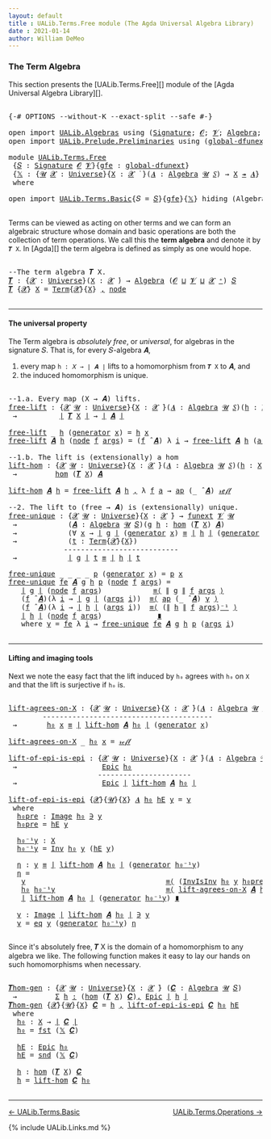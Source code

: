 ```yaml
---
layout: default
title : UALib.Terms.Free module (The Agda Universal Algebra Library)
date : 2021-01-14
author: William DeMeo
---
```


### <a id="the-term-algebra">The Term Algebra</a>

This section presents the [UALib.Terms.Free][] module of the [Agda Universal Algebra Library][].

<pre class="Agda">

<a id="298" class="Symbol">{-#</a> <a id="302" class="Keyword">OPTIONS</a> <a id="310" class="Pragma">--without-K</a> <a id="322" class="Pragma">--exact-split</a> <a id="336" class="Pragma">--safe</a> <a id="343" class="Symbol">#-}</a>

<a id="348" class="Keyword">open</a> <a id="353" class="Keyword">import</a> <a id="360" href="UALib.Algebras.html" class="Module">UALib.Algebras</a> <a id="375" class="Keyword">using</a> <a id="381" class="Symbol">(</a><a id="382" href="UALib.Algebras.Signatures.html#1452" class="Function">Signature</a><a id="391" class="Symbol">;</a> <a id="393" href="universes.html#613" class="Generalizable">𝓞</a><a id="394" class="Symbol">;</a> <a id="396" href="universes.html#617" class="Generalizable">𝓥</a><a id="397" class="Symbol">;</a> <a id="399" href="UALib.Algebras.Algebras.html#811" class="Function">Algebra</a><a id="406" class="Symbol">;</a> <a id="408" href="UALib.Algebras.Algebras.html#3925" class="Function Operator">_↠_</a><a id="411" class="Symbol">)</a>
<a id="413" class="Keyword">open</a> <a id="418" class="Keyword">import</a> <a id="425" href="UALib.Prelude.Preliminaries.html" class="Module">UALib.Prelude.Preliminaries</a> <a id="453" class="Keyword">using</a> <a id="459" class="Symbol">(</a><a id="460" href="MGS-Subsingleton-Theorems.html#3468" class="Function">global-dfunext</a><a id="474" class="Symbol">;</a> <a id="476" href="universes.html#551" class="Postulate">Universe</a><a id="484" class="Symbol">;</a> <a id="486" href="universes.html#758" class="Function Operator">_̇</a><a id="488" class="Symbol">)</a>

<a id="491" class="Keyword">module</a> <a id="498" href="UALib.Terms.Free.html" class="Module">UALib.Terms.Free</a>
 <a id="516" class="Symbol">{</a><a id="517" href="UALib.Terms.Free.html#517" class="Bound">𝑆</a> <a id="519" class="Symbol">:</a> <a id="521" href="UALib.Algebras.Signatures.html#1452" class="Function">Signature</a> <a id="531" href="universes.html#613" class="Generalizable">𝓞</a> <a id="533" href="universes.html#617" class="Generalizable">𝓥</a><a id="534" class="Symbol">}{</a><a id="536" href="UALib.Terms.Free.html#536" class="Bound">gfe</a> <a id="540" class="Symbol">:</a> <a id="542" href="MGS-Subsingleton-Theorems.html#3468" class="Function">global-dfunext</a><a id="556" class="Symbol">}</a>
 <a id="559" class="Symbol">{</a><a id="560" href="UALib.Terms.Free.html#560" class="Bound">𝕏</a> <a id="562" class="Symbol">:</a> <a id="564" class="Symbol">{</a><a id="565" href="UALib.Terms.Free.html#565" class="Bound">𝓤</a> <a id="567" href="UALib.Terms.Free.html#567" class="Bound">𝓧</a> <a id="569" class="Symbol">:</a> <a id="571" href="universes.html#551" class="Postulate">Universe</a><a id="579" class="Symbol">}{</a><a id="581" href="UALib.Terms.Free.html#581" class="Bound">X</a> <a id="583" class="Symbol">:</a> <a id="585" href="UALib.Terms.Free.html#567" class="Bound">𝓧</a> <a id="587" href="universes.html#758" class="Function Operator">̇</a> <a id="589" class="Symbol">}(</a><a id="591" href="UALib.Terms.Free.html#591" class="Bound">𝑨</a> <a id="593" class="Symbol">:</a> <a id="595" href="UALib.Algebras.Algebras.html#811" class="Function">Algebra</a> <a id="603" href="UALib.Terms.Free.html#565" class="Bound">𝓤</a> <a id="605" href="UALib.Terms.Free.html#517" class="Bound">𝑆</a><a id="606" class="Symbol">)</a> <a id="608" class="Symbol">→</a> <a id="610" href="UALib.Terms.Free.html#581" class="Bound">X</a> <a id="612" href="UALib.Algebras.Algebras.html#3925" class="Function Operator">↠</a> <a id="614" href="UALib.Terms.Free.html#591" class="Bound">𝑨</a><a id="615" class="Symbol">}</a>
 <a id="618" class="Keyword">where</a>

<a id="625" class="Keyword">open</a> <a id="630" class="Keyword">import</a> <a id="637" href="UALib.Terms.Basic.html" class="Module">UALib.Terms.Basic</a><a id="654" class="Symbol">{</a><a id="655" class="Argument">𝑆</a> <a id="657" class="Symbol">=</a> <a id="659" href="UALib.Terms.Free.html#517" class="Bound">𝑆</a><a id="660" class="Symbol">}{</a><a id="662" href="UALib.Terms.Free.html#536" class="Bound">gfe</a><a id="665" class="Symbol">}{</a><a id="667" href="UALib.Terms.Free.html#560" class="Bound">𝕏</a><a id="668" class="Symbol">}</a> <a id="670" class="Keyword">hiding</a> <a id="677" class="Symbol">(</a>Algebra<a id="685" class="Symbol">)</a> <a id="687" class="Keyword">public</a>

</pre>

Terms can be viewed as acting on other terms and we can form an algebraic structure whose domain and basic operations are both the collection of term operations. We call this the **term algebra** and denote it by `𝑻 X`. In [Agda][] the term algebra is defined as simply as one would hope.

<pre class="Agda">

<a id="1011" class="Comment">--The term algebra 𝑻 X.</a>
<a id="𝑻"></a><a id="1035" href="UALib.Terms.Free.html#1035" class="Function">𝑻</a> <a id="1037" class="Symbol">:</a> <a id="1039" class="Symbol">{</a><a id="1040" href="UALib.Terms.Free.html#1040" class="Bound">𝓧</a> <a id="1042" class="Symbol">:</a> <a id="1044" href="universes.html#551" class="Postulate">Universe</a><a id="1052" class="Symbol">}(</a><a id="1054" href="UALib.Terms.Free.html#1054" class="Bound">X</a> <a id="1056" class="Symbol">:</a> <a id="1058" href="UALib.Terms.Free.html#1040" class="Bound">𝓧</a> <a id="1060" href="universes.html#758" class="Function Operator">̇</a><a id="1061" class="Symbol">)</a> <a id="1063" class="Symbol">→</a> <a id="1065" href="UALib.Algebras.Algebras.html#811" class="Function">Algebra</a> <a id="1073" class="Symbol">(</a><a id="1074" href="UALib.Terms.Free.html#531" class="Bound">𝓞</a> <a id="1076" href="Agda.Primitive.html#636" class="Function Operator">⊔</a> <a id="1078" href="UALib.Terms.Free.html#533" class="Bound">𝓥</a> <a id="1080" href="Agda.Primitive.html#636" class="Function Operator">⊔</a> <a id="1082" href="UALib.Terms.Free.html#1040" class="Bound">𝓧</a> <a id="1084" href="universes.html#527" class="Function Operator">⁺</a><a id="1085" class="Symbol">)</a> <a id="1087" href="UALib.Terms.Free.html#517" class="Bound">𝑆</a>
<a id="1089" href="UALib.Terms.Free.html#1035" class="Function">𝑻</a> <a id="1091" class="Symbol">{</a><a id="1092" href="UALib.Terms.Free.html#1092" class="Bound">𝓧</a><a id="1093" class="Symbol">}</a> <a id="1095" href="UALib.Terms.Free.html#1095" class="Bound">X</a> <a id="1097" class="Symbol">=</a> <a id="1099" href="UALib.Terms.Basic.html#1041" class="Datatype">Term</a><a id="1103" class="Symbol">{</a><a id="1104" href="UALib.Terms.Free.html#1092" class="Bound">𝓧</a><a id="1105" class="Symbol">}{</a><a id="1107" href="UALib.Terms.Free.html#1095" class="Bound">X</a><a id="1108" class="Symbol">}</a> <a id="1110" href="UALib.Prelude.Preliminaries.html#5763" class="InductiveConstructor Operator">,</a> <a id="1112" href="UALib.Terms.Basic.html#1124" class="InductiveConstructor">node</a>

</pre>

-------------------------------------------

#### <a id="the-universal-property">The universal property</a>

The Term algebra is *absolutely free*, or *universal*, for algebras in the signature 𝑆. That is, for every 𝑆-algebra 𝑨,

1.  every map `h : 𝑋 → ∣ 𝑨 ∣` lifts to a homomorphism from `𝑻 X` to 𝑨, and
2.  the induced homomorphism is unique.

<pre class="Agda">

<a id="1490" class="Comment">--1.a. Every map (X → 𝑨) lifts.</a>
<a id="free-lift"></a><a id="1522" href="UALib.Terms.Free.html#1522" class="Function">free-lift</a> <a id="1532" class="Symbol">:</a> <a id="1534" class="Symbol">{</a><a id="1535" href="UALib.Terms.Free.html#1535" class="Bound">𝓧</a> <a id="1537" href="UALib.Terms.Free.html#1537" class="Bound">𝓤</a> <a id="1539" class="Symbol">:</a> <a id="1541" href="universes.html#551" class="Postulate">Universe</a><a id="1549" class="Symbol">}{</a><a id="1551" href="UALib.Terms.Free.html#1551" class="Bound">X</a> <a id="1553" class="Symbol">:</a> <a id="1555" href="UALib.Terms.Free.html#1535" class="Bound">𝓧</a> <a id="1557" href="universes.html#758" class="Function Operator">̇</a><a id="1558" class="Symbol">}(</a><a id="1560" href="UALib.Terms.Free.html#1560" class="Bound">𝑨</a> <a id="1562" class="Symbol">:</a> <a id="1564" href="UALib.Algebras.Algebras.html#811" class="Function">Algebra</a> <a id="1572" href="UALib.Terms.Free.html#1537" class="Bound">𝓤</a> <a id="1574" href="UALib.Terms.Free.html#517" class="Bound">𝑆</a><a id="1575" class="Symbol">)(</a><a id="1577" href="UALib.Terms.Free.html#1577" class="Bound">h</a> <a id="1579" class="Symbol">:</a> <a id="1581" href="UALib.Terms.Free.html#1551" class="Bound">X</a> <a id="1583" class="Symbol">→</a> <a id="1585" href="UALib.Prelude.Preliminaries.html#10371" class="Function Operator">∣</a> <a id="1587" href="UALib.Terms.Free.html#1560" class="Bound">𝑨</a> <a id="1589" href="UALib.Prelude.Preliminaries.html#10371" class="Function Operator">∣</a><a id="1590" class="Symbol">)</a>
 <a id="1593" class="Symbol">→</a>          <a id="1604" href="UALib.Prelude.Preliminaries.html#10371" class="Function Operator">∣</a> <a id="1606" href="UALib.Terms.Free.html#1035" class="Function">𝑻</a> <a id="1608" href="UALib.Terms.Free.html#1551" class="Bound">X</a> <a id="1610" href="UALib.Prelude.Preliminaries.html#10371" class="Function Operator">∣</a> <a id="1612" class="Symbol">→</a> <a id="1614" href="UALib.Prelude.Preliminaries.html#10371" class="Function Operator">∣</a> <a id="1616" href="UALib.Terms.Free.html#1560" class="Bound">𝑨</a> <a id="1618" href="UALib.Prelude.Preliminaries.html#10371" class="Function Operator">∣</a>

<a id="1621" href="UALib.Terms.Free.html#1522" class="Function">free-lift</a> <a id="1631" class="Symbol">_</a> <a id="1633" href="UALib.Terms.Free.html#1633" class="Bound">h</a> <a id="1635" class="Symbol">(</a><a id="1636" href="UALib.Terms.Basic.html#1095" class="InductiveConstructor">generator</a> <a id="1646" href="UALib.Terms.Free.html#1646" class="Bound">x</a><a id="1647" class="Symbol">)</a> <a id="1649" class="Symbol">=</a> <a id="1651" href="UALib.Terms.Free.html#1633" class="Bound">h</a> <a id="1653" href="UALib.Terms.Free.html#1646" class="Bound">x</a>
<a id="1655" href="UALib.Terms.Free.html#1522" class="Function">free-lift</a> <a id="1665" href="UALib.Terms.Free.html#1665" class="Bound">𝑨</a> <a id="1667" href="UALib.Terms.Free.html#1667" class="Bound">h</a> <a id="1669" class="Symbol">(</a><a id="1670" href="UALib.Terms.Basic.html#1124" class="InductiveConstructor">node</a> <a id="1675" href="UALib.Terms.Free.html#1675" class="Bound">f</a> <a id="1677" href="UALib.Terms.Free.html#1677" class="Bound">args</a><a id="1681" class="Symbol">)</a> <a id="1683" class="Symbol">=</a> <a id="1685" class="Symbol">(</a><a id="1686" href="UALib.Terms.Free.html#1675" class="Bound">f</a> <a id="1688" href="UALib.Algebras.Algebras.html#3426" class="Function Operator">̂</a> <a id="1690" href="UALib.Terms.Free.html#1665" class="Bound">𝑨</a><a id="1691" class="Symbol">)</a> <a id="1693" class="Symbol">λ</a> <a id="1695" href="UALib.Terms.Free.html#1695" class="Bound">i</a> <a id="1697" class="Symbol">→</a> <a id="1699" href="UALib.Terms.Free.html#1522" class="Function">free-lift</a> <a id="1709" href="UALib.Terms.Free.html#1665" class="Bound">𝑨</a> <a id="1711" href="UALib.Terms.Free.html#1667" class="Bound">h</a> <a id="1713" class="Symbol">(</a><a id="1714" href="UALib.Terms.Free.html#1677" class="Bound">args</a> <a id="1719" href="UALib.Terms.Free.html#1695" class="Bound">i</a><a id="1720" class="Symbol">)</a>

<a id="1723" class="Comment">--1.b. The lift is (extensionally) a hom</a>
<a id="lift-hom"></a><a id="1764" href="UALib.Terms.Free.html#1764" class="Function">lift-hom</a> <a id="1773" class="Symbol">:</a> <a id="1775" class="Symbol">{</a><a id="1776" href="UALib.Terms.Free.html#1776" class="Bound">𝓧</a> <a id="1778" href="UALib.Terms.Free.html#1778" class="Bound">𝓤</a> <a id="1780" class="Symbol">:</a> <a id="1782" href="universes.html#551" class="Postulate">Universe</a><a id="1790" class="Symbol">}{</a><a id="1792" href="UALib.Terms.Free.html#1792" class="Bound">X</a> <a id="1794" class="Symbol">:</a> <a id="1796" href="UALib.Terms.Free.html#1776" class="Bound">𝓧</a> <a id="1798" href="universes.html#758" class="Function Operator">̇</a><a id="1799" class="Symbol">}(</a><a id="1801" href="UALib.Terms.Free.html#1801" class="Bound">𝑨</a> <a id="1803" class="Symbol">:</a> <a id="1805" href="UALib.Algebras.Algebras.html#811" class="Function">Algebra</a> <a id="1813" href="UALib.Terms.Free.html#1778" class="Bound">𝓤</a> <a id="1815" href="UALib.Terms.Free.html#517" class="Bound">𝑆</a><a id="1816" class="Symbol">)(</a><a id="1818" href="UALib.Terms.Free.html#1818" class="Bound">h</a> <a id="1820" class="Symbol">:</a> <a id="1822" href="UALib.Terms.Free.html#1792" class="Bound">X</a> <a id="1824" class="Symbol">→</a> <a id="1826" href="UALib.Prelude.Preliminaries.html#10371" class="Function Operator">∣</a> <a id="1828" href="UALib.Terms.Free.html#1801" class="Bound">𝑨</a> <a id="1830" href="UALib.Prelude.Preliminaries.html#10371" class="Function Operator">∣</a><a id="1831" class="Symbol">)</a>
 <a id="1834" class="Symbol">→</a>         <a id="1844" href="UALib.Homomorphisms.Basic.html#2265" class="Function">hom</a> <a id="1848" class="Symbol">(</a><a id="1849" href="UALib.Terms.Free.html#1035" class="Function">𝑻</a> <a id="1851" href="UALib.Terms.Free.html#1792" class="Bound">X</a><a id="1852" class="Symbol">)</a> <a id="1854" href="UALib.Terms.Free.html#1801" class="Bound">𝑨</a>

<a id="1857" href="UALib.Terms.Free.html#1764" class="Function">lift-hom</a> <a id="1866" href="UALib.Terms.Free.html#1866" class="Bound">𝑨</a> <a id="1868" href="UALib.Terms.Free.html#1868" class="Bound">h</a> <a id="1870" class="Symbol">=</a> <a id="1872" href="UALib.Terms.Free.html#1522" class="Function">free-lift</a> <a id="1882" href="UALib.Terms.Free.html#1866" class="Bound">𝑨</a> <a id="1884" href="UALib.Terms.Free.html#1868" class="Bound">h</a> <a id="1886" href="UALib.Prelude.Preliminaries.html#5763" class="InductiveConstructor Operator">,</a> <a id="1888" class="Symbol">λ</a> <a id="1890" href="UALib.Terms.Free.html#1890" class="Bound">f</a> <a id="1892" href="UALib.Terms.Free.html#1892" class="Bound">a</a> <a id="1894" class="Symbol">→</a> <a id="1896" href="MGS-MLTT.html#6613" class="Function">ap</a> <a id="1899" class="Symbol">(_</a> <a id="1902" href="UALib.Algebras.Algebras.html#3426" class="Function Operator">̂</a> <a id="1904" href="UALib.Terms.Free.html#1866" class="Bound">𝑨</a><a id="1905" class="Symbol">)</a> <a id="1907" href="MGS-MLTT.html#4221" class="InductiveConstructor">𝓇ℯ𝒻𝓁</a>

<a id="1913" class="Comment">--2. The lift to (free → 𝑨) is (extensionally) unique.</a>
<a id="free-unique"></a><a id="1968" href="UALib.Terms.Free.html#1968" class="Function">free-unique</a> <a id="1980" class="Symbol">:</a> <a id="1982" class="Symbol">{</a><a id="1983" href="UALib.Terms.Free.html#1983" class="Bound">𝓧</a> <a id="1985" href="UALib.Terms.Free.html#1985" class="Bound">𝓤</a> <a id="1987" class="Symbol">:</a> <a id="1989" href="universes.html#551" class="Postulate">Universe</a><a id="1997" class="Symbol">}{</a><a id="1999" href="UALib.Terms.Free.html#1999" class="Bound">X</a> <a id="2001" class="Symbol">:</a> <a id="2003" href="UALib.Terms.Free.html#1983" class="Bound">𝓧</a> <a id="2005" href="universes.html#758" class="Function Operator">̇</a><a id="2006" class="Symbol">}</a> <a id="2008" class="Symbol">→</a> <a id="2010" href="MGS-FunExt-from-Univalence.html#393" class="Function">funext</a> <a id="2017" href="UALib.Terms.Free.html#533" class="Bound">𝓥</a> <a id="2019" href="UALib.Terms.Free.html#1985" class="Bound">𝓤</a>
 <a id="2022" class="Symbol">→</a>            <a id="2035" class="Symbol">(</a><a id="2036" href="UALib.Terms.Free.html#2036" class="Bound">𝑨</a> <a id="2038" class="Symbol">:</a> <a id="2040" href="UALib.Algebras.Algebras.html#811" class="Function">Algebra</a> <a id="2048" href="UALib.Terms.Free.html#1985" class="Bound">𝓤</a> <a id="2050" href="UALib.Terms.Free.html#517" class="Bound">𝑆</a><a id="2051" class="Symbol">)(</a><a id="2053" href="UALib.Terms.Free.html#2053" class="Bound">g</a> <a id="2055" href="UALib.Terms.Free.html#2055" class="Bound">h</a> <a id="2057" class="Symbol">:</a> <a id="2059" href="UALib.Homomorphisms.Basic.html#2265" class="Function">hom</a> <a id="2063" class="Symbol">(</a><a id="2064" href="UALib.Terms.Free.html#1035" class="Function">𝑻</a> <a id="2066" href="UALib.Terms.Free.html#1999" class="Bound">X</a><a id="2067" class="Symbol">)</a> <a id="2069" href="UALib.Terms.Free.html#2036" class="Bound">𝑨</a><a id="2070" class="Symbol">)</a>
 <a id="2073" class="Symbol">→</a>            <a id="2086" class="Symbol">(∀</a> <a id="2089" href="UALib.Terms.Free.html#2089" class="Bound">x</a> <a id="2091" class="Symbol">→</a> <a id="2093" href="UALib.Prelude.Preliminaries.html#10371" class="Function Operator">∣</a> <a id="2095" href="UALib.Terms.Free.html#2053" class="Bound">g</a> <a id="2097" href="UALib.Prelude.Preliminaries.html#10371" class="Function Operator">∣</a> <a id="2099" class="Symbol">(</a><a id="2100" href="UALib.Terms.Basic.html#1095" class="InductiveConstructor">generator</a> <a id="2110" href="UALib.Terms.Free.html#2089" class="Bound">x</a><a id="2111" class="Symbol">)</a> <a id="2113" href="UALib.Prelude.Preliminaries.html#5654" class="Datatype Operator">≡</a> <a id="2115" href="UALib.Prelude.Preliminaries.html#10371" class="Function Operator">∣</a> <a id="2117" href="UALib.Terms.Free.html#2055" class="Bound">h</a> <a id="2119" href="UALib.Prelude.Preliminaries.html#10371" class="Function Operator">∣</a> <a id="2121" class="Symbol">(</a><a id="2122" href="UALib.Terms.Basic.html#1095" class="InductiveConstructor">generator</a> <a id="2132" href="UALib.Terms.Free.html#2089" class="Bound">x</a><a id="2133" class="Symbol">))</a>
 <a id="2137" class="Symbol">→</a>            <a id="2150" class="Symbol">(</a><a id="2151" href="UALib.Terms.Free.html#2151" class="Bound">t</a> <a id="2153" class="Symbol">:</a> <a id="2155" href="UALib.Terms.Basic.html#1041" class="Datatype">Term</a><a id="2159" class="Symbol">{</a><a id="2160" href="UALib.Terms.Free.html#1983" class="Bound">𝓧</a><a id="2161" class="Symbol">}{</a><a id="2163" href="UALib.Terms.Free.html#1999" class="Bound">X</a><a id="2164" class="Symbol">})</a>
             <a id="2180" class="Comment">---------------------------</a>
 <a id="2209" class="Symbol">→</a>            <a id="2222" href="UALib.Prelude.Preliminaries.html#10371" class="Function Operator">∣</a> <a id="2224" href="UALib.Terms.Free.html#2053" class="Bound">g</a> <a id="2226" href="UALib.Prelude.Preliminaries.html#10371" class="Function Operator">∣</a> <a id="2228" href="UALib.Terms.Free.html#2151" class="Bound">t</a> <a id="2230" href="UALib.Prelude.Preliminaries.html#5654" class="Datatype Operator">≡</a> <a id="2232" href="UALib.Prelude.Preliminaries.html#10371" class="Function Operator">∣</a> <a id="2234" href="UALib.Terms.Free.html#2055" class="Bound">h</a> <a id="2236" href="UALib.Prelude.Preliminaries.html#10371" class="Function Operator">∣</a> <a id="2238" href="UALib.Terms.Free.html#2151" class="Bound">t</a>

<a id="2241" href="UALib.Terms.Free.html#1968" class="Function">free-unique</a> <a id="2253" class="Symbol">_</a> <a id="2255" class="Symbol">_</a> <a id="2257" class="Symbol">_</a> <a id="2259" class="Symbol">_</a> <a id="2261" href="UALib.Terms.Free.html#2261" class="Bound">p</a> <a id="2263" class="Symbol">(</a><a id="2264" href="UALib.Terms.Basic.html#1095" class="InductiveConstructor">generator</a> <a id="2274" href="UALib.Terms.Free.html#2274" class="Bound">x</a><a id="2275" class="Symbol">)</a> <a id="2277" class="Symbol">=</a> <a id="2279" href="UALib.Terms.Free.html#2261" class="Bound">p</a> <a id="2281" href="UALib.Terms.Free.html#2274" class="Bound">x</a>
<a id="2283" href="UALib.Terms.Free.html#1968" class="Function">free-unique</a> <a id="2295" href="UALib.Terms.Free.html#2295" class="Bound">fe</a> <a id="2298" href="UALib.Terms.Free.html#2298" class="Bound">𝑨</a> <a id="2300" href="UALib.Terms.Free.html#2300" class="Bound">g</a> <a id="2302" href="UALib.Terms.Free.html#2302" class="Bound">h</a> <a id="2304" href="UALib.Terms.Free.html#2304" class="Bound">p</a> <a id="2306" class="Symbol">(</a><a id="2307" href="UALib.Terms.Basic.html#1124" class="InductiveConstructor">node</a> <a id="2312" href="UALib.Terms.Free.html#2312" class="Bound">f</a> <a id="2314" href="UALib.Terms.Free.html#2314" class="Bound">args</a><a id="2318" class="Symbol">)</a> <a id="2320" class="Symbol">=</a>
   <a id="2325" href="UALib.Prelude.Preliminaries.html#10371" class="Function Operator">∣</a> <a id="2327" href="UALib.Terms.Free.html#2300" class="Bound">g</a> <a id="2329" href="UALib.Prelude.Preliminaries.html#10371" class="Function Operator">∣</a> <a id="2331" class="Symbol">(</a><a id="2332" href="UALib.Terms.Basic.html#1124" class="InductiveConstructor">node</a> <a id="2337" href="UALib.Terms.Free.html#2312" class="Bound">f</a> <a id="2339" href="UALib.Terms.Free.html#2314" class="Bound">args</a><a id="2343" class="Symbol">)</a>            <a id="2356" href="MGS-MLTT.html#5997" class="Function Operator">≡⟨</a> <a id="2359" href="UALib.Prelude.Preliminaries.html#10452" class="Function Operator">∥</a> <a id="2361" href="UALib.Terms.Free.html#2300" class="Bound">g</a> <a id="2363" href="UALib.Prelude.Preliminaries.html#10452" class="Function Operator">∥</a> <a id="2365" href="UALib.Terms.Free.html#2312" class="Bound">f</a> <a id="2367" href="UALib.Terms.Free.html#2314" class="Bound">args</a> <a id="2372" href="MGS-MLTT.html#5997" class="Function Operator">⟩</a>
   <a id="2377" class="Symbol">(</a><a id="2378" href="UALib.Terms.Free.html#2312" class="Bound">f</a> <a id="2380" href="UALib.Algebras.Algebras.html#3426" class="Function Operator">̂</a> <a id="2382" href="UALib.Terms.Free.html#2298" class="Bound">𝑨</a><a id="2383" class="Symbol">)(λ</a> <a id="2387" href="UALib.Terms.Free.html#2387" class="Bound">i</a> <a id="2389" class="Symbol">→</a> <a id="2391" href="UALib.Prelude.Preliminaries.html#10371" class="Function Operator">∣</a> <a id="2393" href="UALib.Terms.Free.html#2300" class="Bound">g</a> <a id="2395" href="UALib.Prelude.Preliminaries.html#10371" class="Function Operator">∣</a> <a id="2397" class="Symbol">(</a><a id="2398" href="UALib.Terms.Free.html#2314" class="Bound">args</a> <a id="2403" href="UALib.Terms.Free.html#2387" class="Bound">i</a><a id="2404" class="Symbol">))</a>  <a id="2408" href="MGS-MLTT.html#5997" class="Function Operator">≡⟨</a> <a id="2411" href="MGS-MLTT.html#6613" class="Function">ap</a> <a id="2414" class="Symbol">(_</a> <a id="2417" href="UALib.Algebras.Algebras.html#3426" class="Function Operator">̂</a> <a id="2419" href="UALib.Terms.Free.html#2298" class="Bound">𝑨</a><a id="2420" class="Symbol">)</a> <a id="2422" href="UALib.Terms.Free.html#2528" class="Function">γ</a> <a id="2424" href="MGS-MLTT.html#5997" class="Function Operator">⟩</a>
   <a id="2429" class="Symbol">(</a><a id="2430" href="UALib.Terms.Free.html#2312" class="Bound">f</a> <a id="2432" href="UALib.Algebras.Algebras.html#3426" class="Function Operator">̂</a> <a id="2434" href="UALib.Terms.Free.html#2298" class="Bound">𝑨</a><a id="2435" class="Symbol">)(λ</a> <a id="2439" href="UALib.Terms.Free.html#2439" class="Bound">i</a> <a id="2441" class="Symbol">→</a> <a id="2443" href="UALib.Prelude.Preliminaries.html#10371" class="Function Operator">∣</a> <a id="2445" href="UALib.Terms.Free.html#2302" class="Bound">h</a> <a id="2447" href="UALib.Prelude.Preliminaries.html#10371" class="Function Operator">∣</a> <a id="2449" class="Symbol">(</a><a id="2450" href="UALib.Terms.Free.html#2314" class="Bound">args</a> <a id="2455" href="UALib.Terms.Free.html#2439" class="Bound">i</a><a id="2456" class="Symbol">))</a>  <a id="2460" href="MGS-MLTT.html#5997" class="Function Operator">≡⟨</a> <a id="2463" class="Symbol">(</a><a id="2464" href="UALib.Prelude.Preliminaries.html#10452" class="Function Operator">∥</a> <a id="2466" href="UALib.Terms.Free.html#2302" class="Bound">h</a> <a id="2468" href="UALib.Prelude.Preliminaries.html#10452" class="Function Operator">∥</a> <a id="2470" href="UALib.Terms.Free.html#2312" class="Bound">f</a> <a id="2472" href="UALib.Terms.Free.html#2314" class="Bound">args</a><a id="2476" class="Symbol">)</a><a id="2477" href="MGS-MLTT.html#6125" class="Function Operator">⁻¹</a> <a id="2480" href="MGS-MLTT.html#5997" class="Function Operator">⟩</a>
   <a id="2485" href="UALib.Prelude.Preliminaries.html#10371" class="Function Operator">∣</a> <a id="2487" href="UALib.Terms.Free.html#2302" class="Bound">h</a> <a id="2489" href="UALib.Prelude.Preliminaries.html#10371" class="Function Operator">∣</a> <a id="2491" class="Symbol">(</a><a id="2492" href="UALib.Terms.Basic.html#1124" class="InductiveConstructor">node</a> <a id="2497" href="UALib.Terms.Free.html#2312" class="Bound">f</a> <a id="2499" href="UALib.Terms.Free.html#2314" class="Bound">args</a><a id="2503" class="Symbol">)</a>             <a id="2517" href="MGS-MLTT.html#6079" class="Function Operator">∎</a>
   <a id="2522" class="Keyword">where</a> <a id="2528" href="UALib.Terms.Free.html#2528" class="Function">γ</a> <a id="2530" class="Symbol">=</a> <a id="2532" href="UALib.Terms.Free.html#2295" class="Bound">fe</a> <a id="2535" class="Symbol">λ</a> <a id="2537" href="UALib.Terms.Free.html#2537" class="Bound">i</a> <a id="2539" class="Symbol">→</a> <a id="2541" href="UALib.Terms.Free.html#1968" class="Function">free-unique</a> <a id="2553" href="UALib.Terms.Free.html#2295" class="Bound">fe</a> <a id="2556" href="UALib.Terms.Free.html#2298" class="Bound">𝑨</a> <a id="2558" href="UALib.Terms.Free.html#2300" class="Bound">g</a> <a id="2560" href="UALib.Terms.Free.html#2302" class="Bound">h</a> <a id="2562" href="UALib.Terms.Free.html#2304" class="Bound">p</a> <a id="2564" class="Symbol">(</a><a id="2565" href="UALib.Terms.Free.html#2314" class="Bound">args</a> <a id="2570" href="UALib.Terms.Free.html#2537" class="Bound">i</a><a id="2571" class="Symbol">)</a>

</pre>

-------------------------------------------------

#### <a id="lifting-and-imaging-tools">Lifting and imaging tools</a>

Next we note the easy fact that the lift induced by `h₀` agrees with `h₀` on `X` and that the lift is surjective if `h₀` is.

<pre class="Agda">

<a id="lift-agrees-on-X"></a><a id="2847" href="UALib.Terms.Free.html#2847" class="Function">lift-agrees-on-X</a> <a id="2864" class="Symbol">:</a> <a id="2866" class="Symbol">{</a><a id="2867" href="UALib.Terms.Free.html#2867" class="Bound">𝓧</a> <a id="2869" href="UALib.Terms.Free.html#2869" class="Bound">𝓤</a> <a id="2871" class="Symbol">:</a> <a id="2873" href="universes.html#551" class="Postulate">Universe</a><a id="2881" class="Symbol">}{</a><a id="2883" href="UALib.Terms.Free.html#2883" class="Bound">X</a> <a id="2885" class="Symbol">:</a> <a id="2887" href="UALib.Terms.Free.html#2867" class="Bound">𝓧</a> <a id="2889" href="universes.html#758" class="Function Operator">̇</a><a id="2890" class="Symbol">}(</a><a id="2892" href="UALib.Terms.Free.html#2892" class="Bound">𝑨</a> <a id="2894" class="Symbol">:</a> <a id="2896" href="UALib.Algebras.Algebras.html#811" class="Function">Algebra</a> <a id="2904" href="UALib.Terms.Free.html#2869" class="Bound">𝓤</a> <a id="2906" href="UALib.Terms.Free.html#517" class="Bound">𝑆</a><a id="2907" class="Symbol">)(</a><a id="2909" href="UALib.Terms.Free.html#2909" class="Bound">h₀</a> <a id="2912" class="Symbol">:</a> <a id="2914" href="UALib.Terms.Free.html#2883" class="Bound">X</a> <a id="2916" class="Symbol">→</a> <a id="2918" href="UALib.Prelude.Preliminaries.html#10371" class="Function Operator">∣</a> <a id="2920" href="UALib.Terms.Free.html#2892" class="Bound">𝑨</a> <a id="2922" href="UALib.Prelude.Preliminaries.html#10371" class="Function Operator">∣</a><a id="2923" class="Symbol">)(</a><a id="2925" href="UALib.Terms.Free.html#2925" class="Bound">x</a> <a id="2927" class="Symbol">:</a> <a id="2929" href="UALib.Terms.Free.html#2883" class="Bound">X</a><a id="2930" class="Symbol">)</a>
        <a id="2940" class="Comment">----------------------------------------</a>
 <a id="2982" class="Symbol">→</a>       <a id="2990" href="UALib.Terms.Free.html#2909" class="Bound">h₀</a> <a id="2993" href="UALib.Terms.Free.html#2925" class="Bound">x</a> <a id="2995" href="UALib.Prelude.Preliminaries.html#5654" class="Datatype Operator">≡</a> <a id="2997" href="UALib.Prelude.Preliminaries.html#10371" class="Function Operator">∣</a> <a id="2999" href="UALib.Terms.Free.html#1764" class="Function">lift-hom</a> <a id="3008" href="UALib.Terms.Free.html#2892" class="Bound">𝑨</a> <a id="3010" href="UALib.Terms.Free.html#2909" class="Bound">h₀</a> <a id="3013" href="UALib.Prelude.Preliminaries.html#10371" class="Function Operator">∣</a> <a id="3015" class="Symbol">(</a><a id="3016" href="UALib.Terms.Basic.html#1095" class="InductiveConstructor">generator</a> <a id="3026" href="UALib.Terms.Free.html#2925" class="Bound">x</a><a id="3027" class="Symbol">)</a>

<a id="3030" href="UALib.Terms.Free.html#2847" class="Function">lift-agrees-on-X</a> <a id="3047" class="Symbol">_</a> <a id="3049" href="UALib.Terms.Free.html#3049" class="Bound">h₀</a> <a id="3052" href="UALib.Terms.Free.html#3052" class="Bound">x</a> <a id="3054" class="Symbol">=</a> <a id="3056" href="MGS-MLTT.html#4221" class="InductiveConstructor">𝓇ℯ𝒻𝓁</a>

<a id="lift-of-epi-is-epi"></a><a id="3062" href="UALib.Terms.Free.html#3062" class="Function">lift-of-epi-is-epi</a> <a id="3081" class="Symbol">:</a> <a id="3083" class="Symbol">{</a><a id="3084" href="UALib.Terms.Free.html#3084" class="Bound">𝓧</a> <a id="3086" href="UALib.Terms.Free.html#3086" class="Bound">𝓤</a> <a id="3088" class="Symbol">:</a> <a id="3090" href="universes.html#551" class="Postulate">Universe</a><a id="3098" class="Symbol">}{</a><a id="3100" href="UALib.Terms.Free.html#3100" class="Bound">X</a> <a id="3102" class="Symbol">:</a> <a id="3104" href="UALib.Terms.Free.html#3084" class="Bound">𝓧</a> <a id="3106" href="universes.html#758" class="Function Operator">̇</a><a id="3107" class="Symbol">}(</a><a id="3109" href="UALib.Terms.Free.html#3109" class="Bound">𝑨</a> <a id="3111" class="Symbol">:</a> <a id="3113" href="UALib.Algebras.Algebras.html#811" class="Function">Algebra</a> <a id="3121" href="UALib.Terms.Free.html#3086" class="Bound">𝓤</a> <a id="3123" href="UALib.Terms.Free.html#517" class="Bound">𝑆</a><a id="3124" class="Symbol">)(</a><a id="3126" href="UALib.Terms.Free.html#3126" class="Bound">h₀</a> <a id="3129" class="Symbol">:</a> <a id="3131" href="UALib.Terms.Free.html#3100" class="Bound">X</a> <a id="3133" class="Symbol">→</a> <a id="3135" href="UALib.Prelude.Preliminaries.html#10371" class="Function Operator">∣</a> <a id="3137" href="UALib.Terms.Free.html#3109" class="Bound">𝑨</a> <a id="3139" href="UALib.Prelude.Preliminaries.html#10371" class="Function Operator">∣</a><a id="3140" class="Symbol">)</a>
 <a id="3143" class="Symbol">→</a>                    <a id="3164" href="UALib.Prelude.Inverses.html#2365" class="Function">Epic</a> <a id="3169" href="UALib.Terms.Free.html#3126" class="Bound">h₀</a>
                     <a id="3193" class="Comment">----------------------</a>
 <a id="3217" class="Symbol">→</a>                    <a id="3238" href="UALib.Prelude.Inverses.html#2365" class="Function">Epic</a> <a id="3243" href="UALib.Prelude.Preliminaries.html#10371" class="Function Operator">∣</a> <a id="3245" href="UALib.Terms.Free.html#1764" class="Function">lift-hom</a> <a id="3254" href="UALib.Terms.Free.html#3109" class="Bound">𝑨</a> <a id="3256" href="UALib.Terms.Free.html#3126" class="Bound">h₀</a> <a id="3259" href="UALib.Prelude.Preliminaries.html#10371" class="Function Operator">∣</a>

<a id="3262" href="UALib.Terms.Free.html#3062" class="Function">lift-of-epi-is-epi</a> <a id="3281" class="Symbol">{</a><a id="3282" href="UALib.Terms.Free.html#3282" class="Bound">𝓧</a><a id="3283" class="Symbol">}{</a><a id="3285" href="UALib.Terms.Free.html#3285" class="Bound">𝓤</a><a id="3286" class="Symbol">}{</a><a id="3288" href="UALib.Terms.Free.html#3288" class="Bound">X</a><a id="3289" class="Symbol">}</a> <a id="3291" href="UALib.Terms.Free.html#3291" class="Bound">𝑨</a> <a id="3293" href="UALib.Terms.Free.html#3293" class="Bound">h₀</a> <a id="3296" href="UALib.Terms.Free.html#3296" class="Bound">hE</a> <a id="3299" href="UALib.Terms.Free.html#3299" class="Bound">y</a> <a id="3301" class="Symbol">=</a> <a id="3303" href="UALib.Terms.Free.html#3622" class="Function">γ</a>
 <a id="3306" class="Keyword">where</a>
  <a id="3314" href="UALib.Terms.Free.html#3314" class="Function">h₀pre</a> <a id="3320" class="Symbol">:</a> <a id="3322" href="UALib.Prelude.Inverses.html#765" class="Datatype Operator">Image</a> <a id="3328" href="UALib.Terms.Free.html#3293" class="Bound">h₀</a> <a id="3331" href="UALib.Prelude.Inverses.html#765" class="Datatype Operator">∋</a> <a id="3333" href="UALib.Terms.Free.html#3299" class="Bound">y</a>
  <a id="3337" href="UALib.Terms.Free.html#3314" class="Function">h₀pre</a> <a id="3343" class="Symbol">=</a> <a id="3345" href="UALib.Terms.Free.html#3296" class="Bound">hE</a> <a id="3348" href="UALib.Terms.Free.html#3299" class="Bound">y</a>

  <a id="3353" href="UALib.Terms.Free.html#3353" class="Function">h₀⁻¹y</a> <a id="3359" class="Symbol">:</a> <a id="3361" href="UALib.Terms.Free.html#3288" class="Bound">X</a>
  <a id="3365" href="UALib.Terms.Free.html#3353" class="Function">h₀⁻¹y</a> <a id="3371" class="Symbol">=</a> <a id="3373" href="UALib.Prelude.Inverses.html#1644" class="Function">Inv</a> <a id="3377" href="UALib.Terms.Free.html#3293" class="Bound">h₀</a> <a id="3380" href="UALib.Terms.Free.html#3299" class="Bound">y</a> <a id="3382" class="Symbol">(</a><a id="3383" href="UALib.Terms.Free.html#3296" class="Bound">hE</a> <a id="3386" href="UALib.Terms.Free.html#3299" class="Bound">y</a><a id="3387" class="Symbol">)</a>

  <a id="3392" href="UALib.Terms.Free.html#3392" class="Function">η</a> <a id="3394" class="Symbol">:</a> <a id="3396" href="UALib.Terms.Free.html#3299" class="Bound">y</a> <a id="3398" href="UALib.Prelude.Preliminaries.html#5654" class="Datatype Operator">≡</a> <a id="3400" href="UALib.Prelude.Preliminaries.html#10371" class="Function Operator">∣</a> <a id="3402" href="UALib.Terms.Free.html#1764" class="Function">lift-hom</a> <a id="3411" href="UALib.Terms.Free.html#3291" class="Bound">𝑨</a> <a id="3413" href="UALib.Terms.Free.html#3293" class="Bound">h₀</a> <a id="3416" href="UALib.Prelude.Preliminaries.html#10371" class="Function Operator">∣</a> <a id="3418" class="Symbol">(</a><a id="3419" href="UALib.Terms.Basic.html#1095" class="InductiveConstructor">generator</a> <a id="3429" href="UALib.Terms.Free.html#3353" class="Function">h₀⁻¹y</a><a id="3434" class="Symbol">)</a>
  <a id="3438" href="UALib.Terms.Free.html#3392" class="Function">η</a> <a id="3440" class="Symbol">=</a>
   <a id="3445" href="UALib.Terms.Free.html#3299" class="Bound">y</a>                                 <a id="3479" href="MGS-MLTT.html#5997" class="Function Operator">≡⟨</a> <a id="3482" class="Symbol">(</a><a id="3483" href="UALib.Prelude.Inverses.html#1863" class="Function">InvIsInv</a> <a id="3492" href="UALib.Terms.Free.html#3293" class="Bound">h₀</a> <a id="3495" href="UALib.Terms.Free.html#3299" class="Bound">y</a> <a id="3497" href="UALib.Terms.Free.html#3314" class="Function">h₀pre</a><a id="3502" class="Symbol">)</a><a id="3503" href="MGS-MLTT.html#6125" class="Function Operator">⁻¹</a> <a id="3506" href="MGS-MLTT.html#5997" class="Function Operator">⟩</a>
   <a id="3511" href="UALib.Terms.Free.html#3293" class="Bound">h₀</a> <a id="3514" href="UALib.Terms.Free.html#3353" class="Function">h₀⁻¹y</a>                          <a id="3545" href="MGS-MLTT.html#5997" class="Function Operator">≡⟨</a> <a id="3548" href="UALib.Terms.Free.html#2847" class="Function">lift-agrees-on-X</a> <a id="3565" href="UALib.Terms.Free.html#3291" class="Bound">𝑨</a> <a id="3567" href="UALib.Terms.Free.html#3293" class="Bound">h₀</a> <a id="3570" href="UALib.Terms.Free.html#3353" class="Function">h₀⁻¹y</a> <a id="3576" href="MGS-MLTT.html#5997" class="Function Operator">⟩</a>
   <a id="3581" href="UALib.Prelude.Preliminaries.html#10371" class="Function Operator">∣</a> <a id="3583" href="UALib.Terms.Free.html#1764" class="Function">lift-hom</a> <a id="3592" href="UALib.Terms.Free.html#3291" class="Bound">𝑨</a> <a id="3594" href="UALib.Terms.Free.html#3293" class="Bound">h₀</a> <a id="3597" href="UALib.Prelude.Preliminaries.html#10371" class="Function Operator">∣</a> <a id="3599" class="Symbol">(</a><a id="3600" href="UALib.Terms.Basic.html#1095" class="InductiveConstructor">generator</a> <a id="3610" href="UALib.Terms.Free.html#3353" class="Function">h₀⁻¹y</a><a id="3615" class="Symbol">)</a> <a id="3617" href="MGS-MLTT.html#6079" class="Function Operator">∎</a>

  <a id="3622" href="UALib.Terms.Free.html#3622" class="Function">γ</a> <a id="3624" class="Symbol">:</a> <a id="3626" href="UALib.Prelude.Inverses.html#765" class="Datatype Operator">Image</a> <a id="3632" href="UALib.Prelude.Preliminaries.html#10371" class="Function Operator">∣</a> <a id="3634" href="UALib.Terms.Free.html#1764" class="Function">lift-hom</a> <a id="3643" href="UALib.Terms.Free.html#3291" class="Bound">𝑨</a> <a id="3645" href="UALib.Terms.Free.html#3293" class="Bound">h₀</a> <a id="3648" href="UALib.Prelude.Preliminaries.html#10371" class="Function Operator">∣</a> <a id="3650" href="UALib.Prelude.Inverses.html#765" class="Datatype Operator">∋</a> <a id="3652" href="UALib.Terms.Free.html#3299" class="Bound">y</a>
  <a id="3656" href="UALib.Terms.Free.html#3622" class="Function">γ</a> <a id="3658" class="Symbol">=</a> <a id="3660" href="UALib.Prelude.Inverses.html#861" class="InductiveConstructor">eq</a> <a id="3663" href="UALib.Terms.Free.html#3299" class="Bound">y</a> <a id="3665" class="Symbol">(</a><a id="3666" href="UALib.Terms.Basic.html#1095" class="InductiveConstructor">generator</a> <a id="3676" href="UALib.Terms.Free.html#3353" class="Function">h₀⁻¹y</a><a id="3681" class="Symbol">)</a> <a id="3683" href="UALib.Terms.Free.html#3392" class="Function">η</a>

</pre>

Since it's absolutely free, 𝑻 X is the domain of a homomorphism to any algebra we like. The following function makes it easy to lay our hands on such homomorphisms when necessary.

<pre class="Agda">

<a id="𝑻hom-gen"></a><a id="3893" href="UALib.Terms.Free.html#3893" class="Function">𝑻hom-gen</a> <a id="3902" class="Symbol">:</a> <a id="3904" class="Symbol">{</a><a id="3905" href="UALib.Terms.Free.html#3905" class="Bound">𝓧</a> <a id="3907" href="UALib.Terms.Free.html#3907" class="Bound">𝓤</a> <a id="3909" class="Symbol">:</a> <a id="3911" href="universes.html#551" class="Postulate">Universe</a><a id="3919" class="Symbol">}{</a><a id="3921" href="UALib.Terms.Free.html#3921" class="Bound">X</a> <a id="3923" class="Symbol">:</a> <a id="3925" href="UALib.Terms.Free.html#3905" class="Bound">𝓧</a> <a id="3927" href="universes.html#758" class="Function Operator">̇</a><a id="3928" class="Symbol">}</a> <a id="3930" class="Symbol">(</a><a id="3931" href="UALib.Terms.Free.html#3931" class="Bound">𝑪</a> <a id="3933" class="Symbol">:</a> <a id="3935" href="UALib.Algebras.Algebras.html#811" class="Function">Algebra</a> <a id="3943" href="UALib.Terms.Free.html#3907" class="Bound">𝓤</a> <a id="3945" href="UALib.Terms.Free.html#517" class="Bound">𝑆</a><a id="3946" class="Symbol">)</a>
 <a id="3949" class="Symbol">→</a>         <a id="3959" href="MGS-MLTT.html#3074" class="Function">Σ</a> <a id="3961" href="UALib.Terms.Free.html#3961" class="Bound">h</a> <a id="3963" href="MGS-MLTT.html#3074" class="Function">꞉</a> <a id="3965" class="Symbol">(</a><a id="3966" href="UALib.Homomorphisms.Basic.html#2265" class="Function">hom</a> <a id="3970" class="Symbol">(</a><a id="3971" href="UALib.Terms.Free.html#1035" class="Function">𝑻</a> <a id="3973" href="UALib.Terms.Free.html#3921" class="Bound">X</a><a id="3974" class="Symbol">)</a> <a id="3976" href="UALib.Terms.Free.html#3931" class="Bound">𝑪</a><a id="3977" class="Symbol">)</a><a id="3978" href="MGS-MLTT.html#3074" class="Function">,</a> <a id="3980" href="UALib.Prelude.Inverses.html#2365" class="Function">Epic</a> <a id="3985" href="UALib.Prelude.Preliminaries.html#10371" class="Function Operator">∣</a> <a id="3987" href="UALib.Terms.Free.html#3961" class="Bound">h</a> <a id="3989" href="UALib.Prelude.Preliminaries.html#10371" class="Function Operator">∣</a>
<a id="3991" href="UALib.Terms.Free.html#3893" class="Function">𝑻hom-gen</a> <a id="4000" class="Symbol">{</a><a id="4001" href="UALib.Terms.Free.html#4001" class="Bound">𝓧</a><a id="4002" class="Symbol">}{</a><a id="4004" href="UALib.Terms.Free.html#4004" class="Bound">𝓤</a><a id="4005" class="Symbol">}{</a><a id="4007" href="UALib.Terms.Free.html#4007" class="Bound">X</a><a id="4008" class="Symbol">}</a> <a id="4010" href="UALib.Terms.Free.html#4010" class="Bound">𝑪</a> <a id="4012" class="Symbol">=</a> <a id="4014" href="UALib.Terms.Free.html#4122" class="Function">h</a> <a id="4016" href="UALib.Prelude.Preliminaries.html#5763" class="InductiveConstructor Operator">,</a> <a id="4018" href="UALib.Terms.Free.html#3062" class="Function">lift-of-epi-is-epi</a> <a id="4037" href="UALib.Terms.Free.html#4010" class="Bound">𝑪</a> <a id="4039" href="UALib.Terms.Free.html#4054" class="Function">h₀</a> <a id="4042" href="UALib.Terms.Free.html#4089" class="Function">hE</a>
 <a id="4046" class="Keyword">where</a>
  <a id="4054" href="UALib.Terms.Free.html#4054" class="Function">h₀</a> <a id="4057" class="Symbol">:</a> <a id="4059" href="UALib.Terms.Free.html#4007" class="Bound">X</a> <a id="4061" class="Symbol">→</a> <a id="4063" href="UALib.Prelude.Preliminaries.html#10371" class="Function Operator">∣</a> <a id="4065" href="UALib.Terms.Free.html#4010" class="Bound">𝑪</a> <a id="4067" href="UALib.Prelude.Preliminaries.html#10371" class="Function Operator">∣</a>
  <a id="4071" href="UALib.Terms.Free.html#4054" class="Function">h₀</a> <a id="4074" class="Symbol">=</a> <a id="4076" href="UALib.Prelude.Preliminaries.html#10375" class="Function">fst</a> <a id="4080" class="Symbol">(</a><a id="4081" href="UALib.Terms.Free.html#560" class="Bound">𝕏</a> <a id="4083" href="UALib.Terms.Free.html#4010" class="Bound">𝑪</a><a id="4084" class="Symbol">)</a>

  <a id="4089" href="UALib.Terms.Free.html#4089" class="Function">hE</a> <a id="4092" class="Symbol">:</a> <a id="4094" href="UALib.Prelude.Inverses.html#2365" class="Function">Epic</a> <a id="4099" href="UALib.Terms.Free.html#4054" class="Function">h₀</a>
  <a id="4104" href="UALib.Terms.Free.html#4089" class="Function">hE</a> <a id="4107" class="Symbol">=</a> <a id="4109" href="UALib.Prelude.Preliminaries.html#10456" class="Function">snd</a> <a id="4113" class="Symbol">(</a><a id="4114" href="UALib.Terms.Free.html#560" class="Bound">𝕏</a> <a id="4116" href="UALib.Terms.Free.html#4010" class="Bound">𝑪</a><a id="4117" class="Symbol">)</a>

  <a id="4122" href="UALib.Terms.Free.html#4122" class="Function">h</a> <a id="4124" class="Symbol">:</a> <a id="4126" href="UALib.Homomorphisms.Basic.html#2265" class="Function">hom</a> <a id="4130" class="Symbol">(</a><a id="4131" href="UALib.Terms.Free.html#1035" class="Function">𝑻</a> <a id="4133" href="UALib.Terms.Free.html#4007" class="Bound">X</a><a id="4134" class="Symbol">)</a> <a id="4136" href="UALib.Terms.Free.html#4010" class="Bound">𝑪</a>
  <a id="4140" href="UALib.Terms.Free.html#4122" class="Function">h</a> <a id="4142" class="Symbol">=</a> <a id="4144" href="UALib.Terms.Free.html#1764" class="Function">lift-hom</a> <a id="4153" href="UALib.Terms.Free.html#4010" class="Bound">𝑪</a> <a id="4155" href="UALib.Terms.Free.html#4054" class="Function">h₀</a>

</pre>

--------------------------------------

[← UALib.Terms.Basic](UALib.Terms.Basic.html)
<span style="float:right;">[UALib.Terms.Operations →](UALib.Terms.Operations.html)</span>

{% include UALib.Links.md %}



<!-- term-op : {𝓧 : Universe}{X : 𝓧 ̇}(f : ∣ 𝑆 ∣)(args : ∥ 𝑆 ∥ f → Term{𝓧}{X} ) → Term
term-op f args = node f args -->

